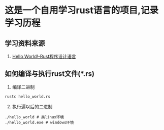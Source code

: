 # 这是一个自用学习rust语言的项目,记录学习历程
## 学习资料来源
1. [Hello,World!-Rust程序设计语言](https://kaisery.github.io/trpl-zh-cn/ch01-02-hello-world.html)
## 如何编译与执行rust文件(*.rs)
1. 编译二进制
```shell
rustc hello_world.rs
```
2. 执行遍以后的二进制
```shell
./hello_world # 类linux环境
./hello_world.exe # windows环境
```
